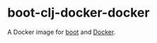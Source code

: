 # boot-clj-docker-docker
A Docker image for [boot](http://boot-clj.com/) and
[Docker](https://www.docker.com/).
